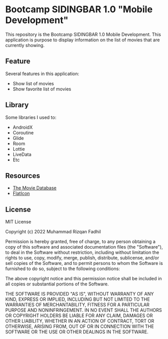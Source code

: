 # Bootcamp SIDINGBAR 1.0 "Mobile Development"

This repository is the Bootcamp SIDINGBAR 1.0 Mobile Development. This application is purpose to display information on the list of movies that are currently showing.<br>
 
 ## Feature
Several features in this application:
- Show list of movies
- Show favorite list of movies 

## Library
Some libraries I used to:
- AndroidX
- Coroutine
- Glide
- Room
- Lottie
- LiveData
- Etc

## Resources
- [The Movie Database](https://www.themoviedb.org)
- [FlatIcon](https://www.flaticon.com/)

## License 
MIT License

Copyright (c) 2022 Muhammad Rizqan Fadhil

Permission is hereby granted, free of charge, to any person obtaining a copy
of this software and associated documentation files (the "Software"), to deal
in the Software without restriction, including without limitation the rights
to use, copy, modify, merge, publish, distribute, sublicense, and/or sell
copies of the Software, and to permit persons to whom the Software is
furnished to do so, subject to the following conditions:

The above copyright notice and this permission notice shall be included in all
copies or substantial portions of the Software.

THE SOFTWARE IS PROVIDED "AS IS", WITHOUT WARRANTY OF ANY KIND, EXPRESS OR
IMPLIED, INCLUDING BUT NOT LIMITED TO THE WARRANTIES OF MERCHANTABILITY,
FITNESS FOR A PARTICULAR PURPOSE AND NONINFRINGEMENT. IN NO EVENT SHALL THE
AUTHORS OR COPYRIGHT HOLDERS BE LIABLE FOR ANY CLAIM, DAMAGES OR OTHER
LIABILITY, WHETHER IN AN ACTION OF CONTRACT, TORT OR OTHERWISE, ARISING FROM,
OUT OF OR IN CONNECTION WITH THE SOFTWARE OR THE USE OR OTHER DEALINGS IN THE
SOFTWARE.

